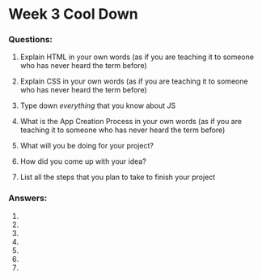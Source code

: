 # Week 3 Cool Down

### Questions:

1. Explain HTML in your own words (as if you are teaching it to someone who has never heard the term before)

2. Explain CSS in your own words (as if you are teaching it to someone who has never heard the term before)

3. Type down *everything* that you know about JS

4. What is the App Creation Process in your own words (as if you are teaching it to someone who has never heard the term before)

5. What will you be doing for your project?

6. How did you come up with your idea?

7. List all the steps that you plan to take to finish your project

### Answers:

1. 

2. 

3. 

4. 

5. 

6. 

7. 
